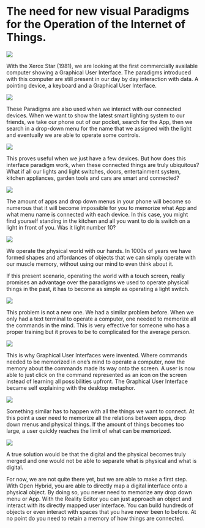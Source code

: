 # The need for new visual Paradigms for the Operation of the Internet of Things.
  
    
![](http://openhybrid.org/images/pasted%20image%20661x647.png)

With the Xerox Star (1981), we are looking at the first commercially available computer showing a Graphical User Interface. The paradigms introduced with this computer are still present in our day by day interaction with data.  A pointing device, a keyboard and a Graphical User Interface.


![](http://openhybrid.org/images/pasted%20image%20969x543.jpg)

These Paradigms are also used when we interact with our connected devices. When we want to show the latest smart lighting system to our friends, we take our phone out of our pocket, search for the App, then we search in a drop-down menu for the name that we assigned with the light and eventually we are able to operate some controls.


![](http://openhybrid.org/images/pasted%20image%20966x542.jpg)

This proves useful when we just have a few devices.
But how does this interface paradigm work, when these connected things are truly ubiquitous? What if all our lights and light switches, doors, entertainment system, kitchen appliances, garden tools and cars are smart and connected?


![](http://openhybrid.org/images/pasted%20image%201000x541.png)

The amount of apps and drop down menus in your phone will become so numerous that it will become impossible for you to memorize what App and what menu name is connected with each device. In this case, you might find yourself standing in the kitchen and all you want to do is switch on a light in front of you. Was it light number 10?


![](http://openhybrid.org/images/pasted%20image%20967x543.jpg)

We operate the physical world with our hands. In 1000s of years we have formed shapes and affordances of objects that we can simply operate with our muscle memory, without using our mind to even think about it.
 
If this present scenario, operating the world with a touch screen, really promises an advantage over the paradigms we used to operate physical things in the past, it has to become as simple as operating a light switch.


![](http://openhybrid.org/images/pasted%20image%20929x525.jpg)

This problem is not a new one. We had a similar problem before. When we only had a text terminal to operate a computer, one needed to memorize all the commands in the mind. This is very effective for someone who has a proper training but it proves to be to complicated for the average person.


![](http://openhybrid.org/images/pasted%20image%20961x539.jpg)

This is why Graphical User Interfaces were invented. Where commands needed to be memorized in one’s mind to operate a computer, now the memory about the commands made its way onto the screen. A user is now able to just click on the command represented as an icon on the screen instead of learning all possibilities upfront. The Graphical User Interface became self explaining with the desktop metaphor.


![](http://openhybrid.org/images/pasted%20image%201584x907.png)

Something similar has to happen with all the things we want to connect. At this point a user need to memorize all the relations between apps, drop down menus and physical things. If the amount of things becomes too large, a user quickly reaches the limit of what can be memorized.


![](http://openhybrid.org/images/pasted%20image%20876x509.png)

A true solution would be that the digital and the physical becomes truly merged and one would not be able to separate what is physical and what is digital.
 
For now, we are not quite there yet, but we are able to make a first step. With Open Hybrid, you are able to directly map a digital interface onto a physical object. By doing so, you never need to memorize any drop down menu or App. With the Reality Editor you can just approach an object and interact with its directly mapped user interface. You can build hundreds of objects or even interact with spaces that you have never been to before. At no point do you need to retain a memory of how things are connected.

